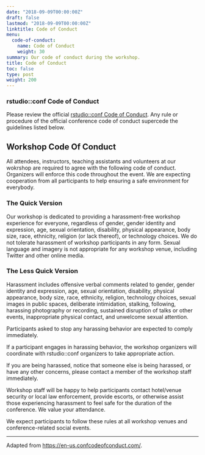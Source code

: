 ```yaml
---
date: "2018-09-09T00:00:00Z"
draft: false
lastmod: "2018-09-09T00:00:00Z"
linktitle: Code of Conduct
menu:
  code-of-conduct:
    name: Code of Conduct
    weight: 30
summary: Our code of conduct during the workshop.
title: Code of Conduct
toc: false
type: post
weight: 200
---
```


### rstudio::conf Code of Conduct

Please review the official [rstudio::conf Code of Conduct](https://web.cvent.com/event/36ebe042-0113-44f1-8e36-b9bc5d0733bf/websitePage:988cd046-614c-445b-b658-1c8d83ca82b0?RefId=homepage-top&mkt_tok=eyJpIjoiWXpGbVlXTTJNVEUzTm1WbSIsInQiOiJMS0ZSa1wvbmRpYmRyeklCcDZndjA5aDZ4Z2VMT1o0bitIczc0dlBSRUdrakxUVUNPZURGRGdobzUrc0h3RDVnNngyRDBSVjVCQ2pVTk4rRWdVQzE2ZzRSYkdCVTlsWWtHeW1HSDdlXC9DRHRTaWRhQmJMc0FtRVhraDJOOFhkTmVYIn0%3D).
Any rule or procedure of the official conference code of conduct
supercede the guidelines listed below.

## Workshop Code Of Conduct

All attendees, instructors, teaching assistants and volunteers at our wokrshop are required to agree with the following code of conduct. Organizers will enforce this code throughout the event. We are expecting cooperation from all participants to help ensuring a safe environment for everybody.

### The Quick Version

Our workshop is dedicated to providing a harassment-free workshop experience for everyone, regardless of gender, gender identity and expression, age, sexual orientation, disability, physical appearance, body size, race, ethnicity, religion (or lack thereof), or technology choices. We do not tolerate harassment of workshop participants in any form. Sexual language and imagery is not appropriate for any workshop venue, including Twitter and other online media.

### The Less Quick Version

Harassment includes offensive verbal comments related to gender, gender identity and expression, age, sexual orientation, disability, physical appearance, body size, race, ethnicity, religion, technology choices, sexual images in public spaces, deliberate intimidation, stalking, following, harassing photography or recording, sustained disruption of talks or other events, inappropriate physical contact, and unwelcome sexual attention.

Participants asked to stop any harassing behavior are expected to comply immediately.

If a participant engages in harassing behavior, the workshop organizers will coordinate with rstudio::conf organizers to take appropriate action.

If you are being harassed, notice that someone else is being harassed, or have any other concerns, please contact a member of the workshop staff immediately.

Workshop staff will be happy to help participants contact hotel/venue security or local law enforcement, provide escorts, or otherwise assist those experiencing harassment to feel safe for the duration of the conference. We value your attendance.

We expect participants to follow these rules at all workshop venues and conference-related social events. 

---

Adapted from <https://en-us.confcodeofconduct.com/>.
